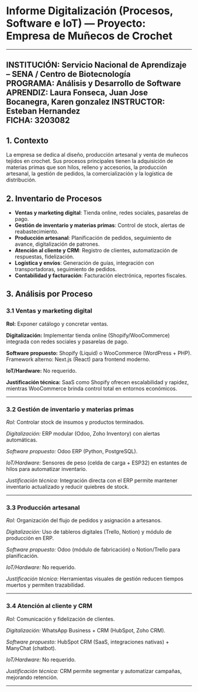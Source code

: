 # Informe Digitalización (Procesos, Software e IoT) — Proyecto: Empresa de Muñecos de Crochet
---
**INSTITUCIÓN:** Servicio Nacional de Aprendizaje – SENA / Centro de Biotecnología  
**PROGRAMA:** Análisis y Desarrollo de Software  
**APRENDIZ:** Laura Fonseca, Juan Jose Bocanegra, Karen gonzalez
**INSTRUCTOR:** Esteban Hernandez  
**FICHA:** 3203082  
---

## 1. Contexto

La empresa se dedica al diseño, producción artesanal y venta de muñecos tejidos en crochet. Sus procesos principales tienen la adquisición de materias primas que son hilos, relleno y accesorios, la producción artesanal, la gestión de pedidos, la comercialización y la logística de distribución.

## 2. Inventario de Procesos 

* **Ventas y marketing digital**: Tienda online, redes sociales, pasarelas de pago.
* **Gestión de inventario y materias primas**: Control de stock, alertas de reabastecimiento.
* **Producción artesanal**: Planificación de pedidos, seguimiento de avance, digitalización de patrones.
* **Atención al cliente y CRM**: Registro de clientes, automatización de respuestas, fidelización.
* **Logística y envíos**: Generación de guías, integración con transportadoras, seguimiento de pedidos.
* **Contabilidad y facturación**: Facturación electrónica, reportes fiscales.

## 3. Análisis por Proceso

### 3.1 Ventas y marketing digital

**Rol:** Exponer catálogo y concretar ventas.

**Digitalización:** Implementar tienda online (Shopify/WooCommerce) integrada con redes sociales y pasarelas de pago.

**Software propuesto:** Shopify (Liquid) o WooCommerce (WordPress + PHP). Framework alterno: Next.js (React) para frontend moderno.

**IoT/Hardware:** No requerido.

**Justificación técnica:** SaaS como Shopify ofrecen escalabilidad y rapidez, mientras WooCommerce brinda control total en entornos económicos.

---
### 3.2 Gestión de inventario y materias primas

*Rol:* Controlar stock de insumos y productos terminados.

*Digitalización:* ERP modular (Odoo, Zoho Inventory) con alertas automáticas.

*Software propuesto:* Odoo ERP (Python, PostgreSQL).

*IoT/Hardware:* Sensores de peso (celda de carga + ESP32) en estantes de hilos para automatizar inventario.

*Justificación técnica:* Integración directa con el ERP permite mantener inventario actualizado y reducir quiebres de stock.

---

### 3.3 Producción artesanal

*Rol:* Organización del flujo de pedidos y asignación a artesanos.

*Digitalización:* Uso de tableros digitales (Trello, Notion) y módulo de producción en ERP.

*Software propuesto:* Odoo (módulo de fabricación) o Notion/Trello para planificación.

*IoT/Hardware:* No requerido.

*Justificación técnica:* Herramientas visuales de gestión reducen tiempos muertos y permiten trazabilidad.

---

### 3.4 Atención al cliente y CRM

*Rol:* Comunicación y fidelización de clientes.

*Digitalización:* WhatsApp Business + CRM (HubSpot, Zoho CRM).

*Software propuesto:* HubSpot CRM (SaaS, integraciones nativas) + ManyChat (chatbot).

*IoT/Hardware:* No requerido.

*Justificación técnica:* CRM permite segmentar y automatizar campañas, mejorando retención.

---

